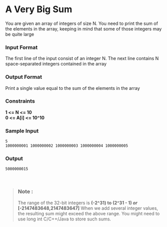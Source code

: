 # A Very Big Sum

You are given an array of integers of size N. You need to print the sum of the elements in the array, keeping in mind that some of those integers may be quite large
<br />

### Input Format
The first line of the input consist of an integer N. The next line contains N space-separated integers contained in the array
<br />

### Output Format
Print a single value equal to the sum of the elements in the array
<br />

### Constraints
**1 <= N <= 10**
<br />
**0 <= A[i] <= 10^10**
<br />

### Sample Input
```
5
1000000001 1000000002 1000000003 1000000004 1000000005
```

### Output
```
5000000015
```
<br />

<blockquote>
  
### Note :
The range of the 32-bit integers is **(-2^31) to (2^31 - 1) *or* [-2147483648,2147483647]**
When we add several integer values, the resulting sum might exceed the above range. You might need to use long int C/C++/Java to store such sums. 
</blockquote>
